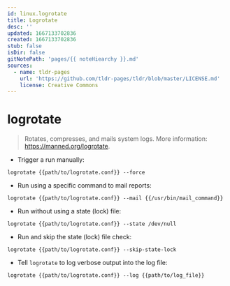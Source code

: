 ```yaml
---
id: linux.logrotate
title: Logrotate
desc: ''
updated: 1667133702836
created: 1667133702836
stub: false
isDir: false
gitNotePath: 'pages/{{ noteHiearchy }}.md'
sources:
  - name: tldr-pages
    url: 'https://github.com/tldr-pages/tldr/blob/master/LICENSE.md'
    license: Creative Commons
---
```

# logrotate

> Rotates, compresses, and mails system logs.
> More information: <https://manned.org/logrotate>.

- Trigger a run manually:

`logrotate {{path/to/logrotate.conf}} --force`

- Run using a specific command to mail reports:

`logrotate {{path/to/logrotate.conf}} --mail {{/usr/bin/mail_command}}`

- Run without using a state (lock) file:

`logrotate {{path/to/logrotate.conf}} --state /dev/null`

- Run and skip the state (lock) file check:

`logrotate {{path/to/logrotate.conf}} --skip-state-lock`

- Tell `logrotate` to log verbose output into the log file:

`logrotate {{path/to/logrotate.conf}} --log {{path/to/log_file}}`

